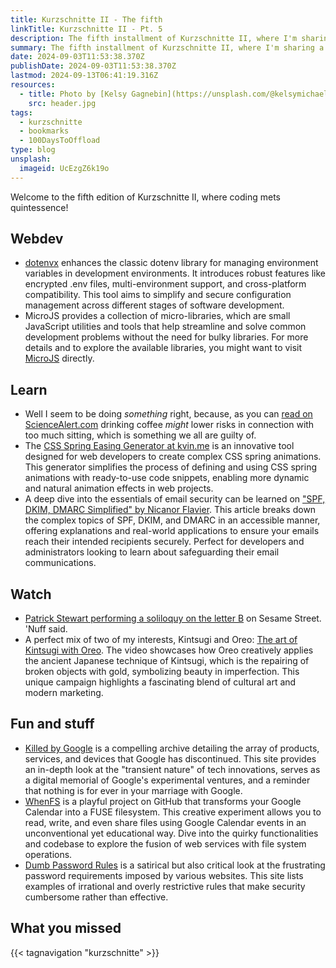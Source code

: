 ```yaml
---
title: Kurzschnitte II - The fifth
linkTitle: Kurzschnitte II - Pt. 5
description: The fifth installment of Kurzschnitte II, where I'm sharing a collection of articles and tutorials that caught my attention in the past few weeks.
summary: The fifth installment of Kurzschnitte II, where I'm sharing a collection of articles and tutorials that caught my attention in the past few weeks.
date: 2024-09-03T11:53:38.370Z
publishDate: 2024-09-03T11:53:38.370Z
lastmod: 2024-09-13T06:41:19.316Z
resources:
  - title: Photo by [Kelsy Gagnebin](https://unsplash.com/@kelsymichael) via [Unsplash](https://unsplash.com/)
    src: header.jpg
tags:
  - kurzschnitte
  - bookmarks
  - 100DaysToOffload
type: blog
unsplash:
  imageid: UcEzgZ6k19o
---
```


Welcome to the fifth edition of Kurzschnitte II, where coding mets quintessence!

## Webdev

- [dotenvx](https://dotenvx.com/) enhances the classic dotenv library for managing environment variables in development environments. It introduces robust features like encrypted .env files, multi-environment support, and cross-platform compatibility. This tool aims to simplify and secure configuration management across different stages of software development.
- MicroJS provides a collection of micro-libraries, which are small JavaScript utilities and tools that help streamline and solve common development problems without the need for bulky libraries. For more details and to explore the available libraries, you might want to visit [MicroJS](https://microjs.com/#) directly.

## Learn

- Well I seem to be doing _something_ right, because, as you can [read on ScienceAlert.com](https://www.sciencealert.com/drinking-coffee-may-lower-risk-of-death-from-too-much-sitting) drinking coffee _might_ lower risks in connection with too much sitting, which is something we all are guilty of.
- The [CSS Spring Easing Generator at kvin.me](https://www.kvin.me/css-springs) is an innovative tool designed for web developers to create complex CSS spring animations. This generator simplifies the process of defining and using CSS spring animations with ready-to-use code snippets, enabling more dynamic and natural animation effects in web projects.
- A deep dive into the essentials of email security can be learned on ["SPF, DKIM, DMARC Simplified" by Nicanor Flavier](https://github.com/nicanorflavier/spf-dkim-dmarc-simplified). This article breaks down the complex topics of SPF, DKIM, and DMARC in an accessible manner, offering explanations and real-world applications to ensure your emails reach their intended recipients securely. Perfect for developers and administrators looking to learn about safeguarding their email communications.

## Watch

- [Patrick Stewart performing a soliloquy on the letter B](https://www.youtube.com/watch?v=hA7lv1SDzno) on Sesame Street. 'Nuff said.
- A perfect mix of two of my interests, Kintsugi and Oreo: [The art of Kintsugi with Oreo](https://www.youtube.com/watch?v=spY2SsCKOSQ). The video showcases how Oreo creatively applies the ancient Japanese technique of Kintsugi, which is the repairing of broken objects with gold, symbolizing beauty in imperfection. This unique campaign highlights a fascinating blend of cultural art and modern marketing.

## Fun and stuff

- [Killed by Google](https://killedbygoogle.com/) is a compelling archive detailing the array of products, services, and devices that Google has discontinued. This site provides an in-depth look at the "transient nature" of tech innovations, serves as a digital memorial of Google's experimental ventures, and a reminder that nothing is for ever in your marriage with Google.
- [WhenFS](https://github.com/lvkv/whenfs) is a playful project on GitHub that transforms your Google Calendar into a FUSE filesystem. This creative experiment allows you to read, write, and even share files using Google Calendar events in an unconventional yet educational way. Dive into the quirky functionalities and codebase to explore the fusion of web services with file system operations.
- [Dumb Password Rules](https://dumbpasswordrules.com/sites/) is a satirical but also critical look at the frustrating password requirements imposed by various websites. This site lists examples of irrational and overly restrictive rules that make security cumbersome rather than effective.

## What you missed

{{< tagnavigation "kurzschnitte" >}}
